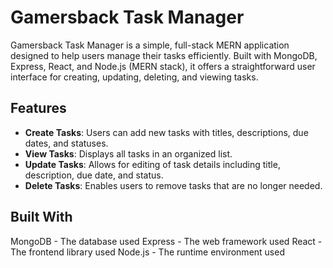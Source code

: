 # Gamersback Task Manager

Gamersback Task Manager is a simple, full-stack MERN application designed to help users manage their tasks efficiently. Built with MongoDB, Express, React, and Node.js (MERN stack), it offers a straightforward user interface for creating, updating, deleting, and viewing tasks.

## Features

- **Create Tasks**: Users can add new tasks with titles, descriptions, due dates, and statuses.
- **View Tasks**: Displays all tasks in an organized list.
- **Update Tasks**: Allows for editing of task details including title, description, due date, and status.
- **Delete Tasks**: Enables users to remove tasks that are no longer needed.

## Built With

MongoDB - The database used
Express - The web framework used
React - The frontend library used
Node.js - The runtime environment used
